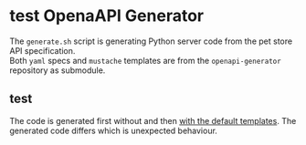 # test OpenaAPI Generator

The `generate.sh` script is generating Python server code from the pet store API specification.\
Both `yaml` specs and `mustache` templates are from the `openapi-generator` repository as submodule.

## test

The code is generated first without and then [with the default templates](https://github.com/LarsParTec/openapigenerator_defaulttemplates/blob/main/generate.sh#L22). The generated code differs which is unexpected behaviour.
